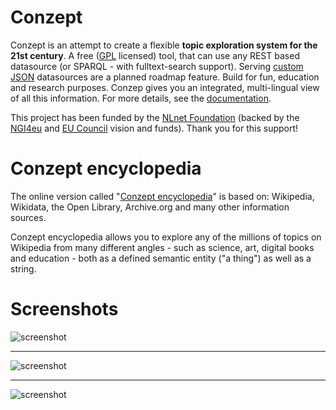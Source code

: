 # Conzept

Conzept is an attempt to create a flexible **topic exploration system for the 21st century**. A free ([GPL](https://github.com/waldenn/conzept/blob/master/LICENSE) licensed) tool, that can use any REST based datasource (or SPARQL - with fulltext-search support). Serving [custom JSON](https://conze.pt/guide/roadmap#backend_aihttps://conze.pt/guide/roadmap#backend_ai) datasources are a planned roadmap feature. Build for fun, education and research purposes. Conzep gives you an integrated, multi-lingual view of all this information. For more details, see the [documentation](https://conze.pt/guide/home).

This project has been funded by the [NLnet Foundation](https://nlnet.nl/project/Conzept/) (backed by the [NGI4eu](https://www.ngi.eu/) and [EU Council](https://www.consilium.europa.eu/en/european-council/) vision and funds). Thank you for this support! 

# Conzept encyclopedia

The online version called "[Conzept encyclopedia](https://conze.pt)" is based on: Wikipedia, Wikidata, the Open Library, Archive.org and many other information sources.

Conzept encyclopedia allows you to explore any of the millions of topics on Wikipedia from many different angles - such as science, art, digital books and education - both as a defined semantic entity ("a thing") as well as a string.

# Screenshots

![screenshot](https://conze.pt/guide/_media/explore-screenshot-011.jpg)

---

![screenshot](https://conze.pt/guide/_media/explore-screenshot-013.jpg)

---

![screenshot](https://conze.pt/guide/_media/explore-screenshot-014.jpg)
